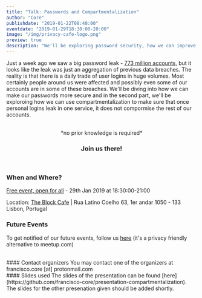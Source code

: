 ```yaml
---
title: "Talk: Passwords and Compartmentalization"
author: "Core"
publishdate: "2019-01-22T08:40:00"
eventdate: "2019-01-29T18:30:00-20:00"
image: "/img/privacy-cafe-logo.png"
preview: true
description: "We'll be exploring password security, how we can improve it as well as how to containerize our digital lives."
---
```


Just a week ago we saw a big password leak - [773 million accounts](https://www.businessinsider.com/collection-one-data-breach-email-passwords-2019-1), but it looks like the leak was just an aggregation of previous data breaches. The reality is that there is a daily trade of user logins in huge volumes. Most certainly people around us were affected and possibly even some of our accounts are in some of these breaches. We'll be diving into how we can make our passwords more secure and in the second part, we'll be exploroing how we can use compartmentalization to make sure that once personal logins leak in one service, it does not compormise the rest of our accounts.

<br>
<center>*no prior knowledge is required*</center>

### <center>**Join us there!**</center>
<br>

### When and Where?

[Free event, open for all](https://www.meetup.com/Social-at-The-Block-Cafe/events/258360927/) - 29th Jan 2019 at 18:30:00-21:00

Location: [The Block Cafe](http://theblock.cafe/) |  Rua Latino Coelho 63, 1er andar 1050 - 133 Lisbon, Portugal

### Future Events
To get notified of our future events, follow us [here](https://gettogether.community/privacy-lx/) (it's a privacy friendly alternative to meetup.com)

<br>
#### Contact organizers
You may contact one of the organizers at francisco.core [at] protonmail.com
<br>
#### Slides used
The slides of the presentation can be found [here](https://github.com/francisco-core/presentation-compartmentalization). The slides for the other presenation given should be added shortly.
